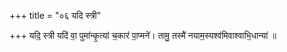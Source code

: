 +++
title = "०६ यदि स्त्री"

+++
यदि॒ स्त्री यदि॑ वा॒ पुमा॑न्कृ॒त्यां च॒कार॑ पा॒प्मने॑। तामु॒ तस्मै॑ नयाम॒स्यश्व॑मिवाश्वाभि॒धान्या॑ ॥